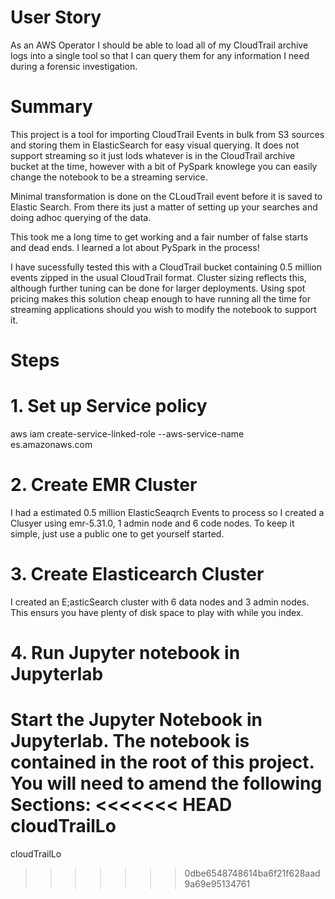 # User Story
As an AWS Operator I should be able to load all of my CloudTrail archive logs into a single tool so that I can query them for any information I need during a forensic investigation.

# Summary

This project is a tool for importing CloudTrail Events in bulk from S3 sources and storing them in ElasticSearch for easy visual querying.  It does not support streaming so it just lods whatever is in the CloudTrail archive bucket at the time, however with a bit of PySpark knowlege you can easily change the notebook to be a streaming service.

Minimal transformation is done on the CLoudTrail event before it is saved to Elastic Search.  From there its just a matter of setting up your searches and doing adhoc querying of the data.

This took me a long time to get working and a fair number of false starts and dead ends.  I learned a lot about PySpark in the process!

I have sucessfully tested this with a CloudTrail bucket containing 0.5 million events zipped in the usual CloudTrail format.  Cluster sizing reflects this, although further tuning can be done for larger deployments.  Using spot pricing makes this solution cheap enough to have running all the time for streaming applications should you wish to modify the notebook to support it.

# Steps

# 1. Set up Service policy
aws iam create-service-linked-role --aws-service-name es.amazonaws.com
# 2. Create EMR Cluster
I had a estimated 0.5 million ElasticSeaqrch Events to process so I created a Clusyer using emr-5.31.0, 1 admin node and 6 code nodes.  To keep it simple, just use a public one to get yourself started.
# 3. Create Elasticearch Cluster
I created an E;asticSearch cluster with 6 data nodes and 3 admin nodes.  This ensurs you have plenty of disk space to play with while you index.
# 4. Run Jupyter notebook in Jupyterlab
Start the Jupyter Notebook in Jupyterlab.  The notebook is contained in the root of this project.  You will need to amend the following Sections:
<<<<<<< HEAD
cloudTrailLo
=======
cloudTrailLo
>>>>>>> 0dbe6548748614ba6f21f628aad9a69e95134761
